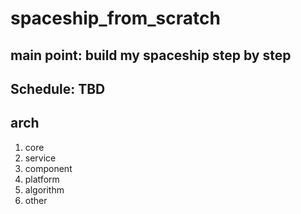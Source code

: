 # spaceship_from_scratch

## main point: build my spaceship step by step
## Schedule: TBD

## arch
1. core
2. service
3. component
4. platform
5. algorithm
6. other
